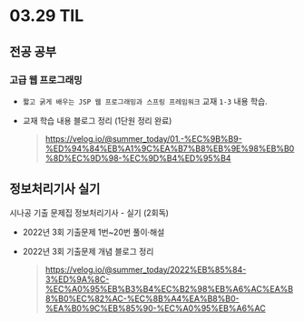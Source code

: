 <h1> 03.29 TIL </h1>

## 전공 공부
###  고급 웹 프로그래밍 
  - `짧고 굵게 배우는 JSP 웹 프로그래밍과 스프링 프레임워크` 교재 `1-3` 내용 학습.

  - 교재 학습 내용 블로그 정리 (1단원 정리 완료)
     > https://velog.io/@summer_today/01.-%EC%9B%B9-%ED%94%84%EB%A1%9C%EA%B7%B8%EB%9E%98%EB%B0%8D%EC%9D%98-%EC%9D%B4%ED%95%B4


## 정보처리기사 실기

시나공 기출 문제집 정보처리기사 - 실기 (2회독)
  - 2022년 3회 기출문제 1번~20번 풀이·해설

  - 2022년 3회 기출문제 개념 블로그 정리
    > https://velog.io/@summer_today/2022%EB%85%84-3%ED%9A%8C-%EC%A0%95%EB%B3%B4%EC%B2%98%EB%A6%AC%EA%B8%B0%EC%82%AC-%EC%8B%A4%EA%B8%B0-%EA%B0%9C%EB%85%90-%EC%A0%95%EB%A6%AC